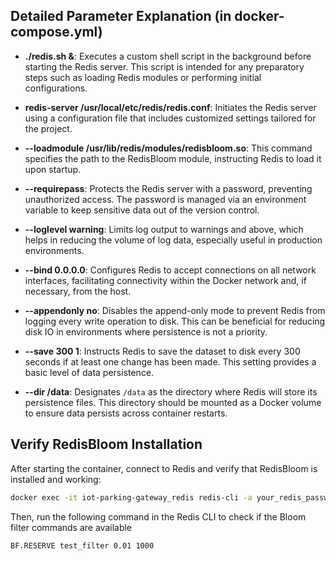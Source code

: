 ## Detailed Parameter Explanation (in docker-compose.yml)

- **./redis.sh &**: Executes a custom shell script in the background before starting the Redis server. This script is intended for any preparatory steps such as loading Redis modules or performing initial configurations.
    
- **redis-server /usr/local/etc/redis/redis.conf**: Initiates the Redis server using a configuration file that includes customized settings tailored for the project.
    
- **--loadmodule /usr/lib/redis/modules/redisbloom.so**: This command specifies the path to the RedisBloom module, instructing Redis to load it upon startup.

- **--requirepass**: Protects the Redis server with a password, preventing unauthorized access. The password is managed via an environment variable to keep sensitive data out of the version control.
    
- **--loglevel warning**: Limits log output to warnings and above, which helps in reducing the volume of log data, especially useful in production environments.
    
- **--bind 0.0.0.0**: Configures Redis to accept connections on all network interfaces, facilitating connectivity within the Docker network and, if necessary, from the host.
    
- **--appendonly no**: Disables the append-only mode to prevent Redis from logging every write operation to disk. This can be beneficial for reducing disk IO in environments where persistence is not a priority.
    
- **--save 300 1**: Instructs Redis to save the dataset to disk every 300 seconds if at least one change has been made. This setting provides a basic level of data persistence.
    
- **--dir /data**: Designates `/data` as the directory where Redis will store its persistence files. This directory should be mounted as a Docker volume to ensure data persists across container restarts.

## Verify RedisBloom Installation

After starting the container, connect to Redis and verify that RedisBloom is installed and working:

```bash
docker exec -it iot-parking-gateway_redis redis-cli -a your_redis_password
```
Then, run the following command in the Redis CLI to check if the Bloom filter commands are available

```bash
BF.RESERVE test_filter 0.01 1000
```

